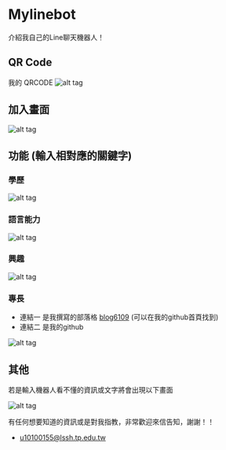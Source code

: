 # Mylinebot
介紹我自己的Line聊天機器人！


## QR Code
我的 QRCODE
![alt tag](https://imgur.com/6kA82Io.jpg)

## 加入畫面
![alt tag](https://i.imgur.com/nAnfEnjl.jpg)

## 功能 (輸入相對應的關鍵字)
### 學歷

![alt tag](https://i.imgur.com/RjdYyxdl.jpg)

### 語言能力

![alt tag](https://i.imgur.com/UOENusHl.jpg)

### 興趣

![alt tag](https://i.imgur.com/0gFsVpsl.jpg)

### 專長

* 連結一 是我撰寫的部落格 [blog6109](https://blog6109.herokuapp.com/) (可以在我的github首頁找到)
* 連結二 是我的github

![alt tag](https://i.imgur.com/SjsyXzUl.jpg)

## 其他

若是輸入機器人看不懂的資訊或文字將會出現以下畫面

![alt tag](https://i.imgur.com/wFvcdICl.jpg)

有任何想要知道的資訊或是對我指教，非常歡迎來信告知，謝謝！！
* u10100155@lssh.tp.edu.tw
